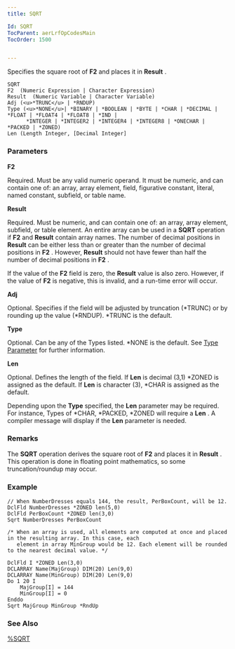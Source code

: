 ```yaml
---
title: SQRT

Id: SQRT
TocParent: aerLrfOpCodesMain
TocOrder: 1500


---
```


Specifies the square root of **F2** and places it in **Result** .

```
SQRT 
F2  (Numeric Expression | Character Expression)
Result  (Numeric Variable | Character Variable)
Adj (<u>*TRUNC</u> | *RNDUP)  
Type (<u>*NONE</u>| *BINARY | *BOOLEAN | *BYTE | *CHAR | *DECIMAL | *FLOAT | *FLOAT4 | *FLOAT8 | *IND |
      *INTEGER | *INTEGER2 | *INTEGER4 | *INTEGER8 | *ONECHAR | *PACKED | *ZONED)
Len (Length Integer, [Decimal Integer]
```

### Parameters

**F2** 

Required. Must be any valid numeric operand. It must be numeric, and can contain one of: an array, array element, field, figurative constant, literal, named constant, subfield, or table name.


**Result** 

Required. Must be numeric, and can contain one of: an array, array element, subfield, or table element. An entire array can be used in a **SQRT** operation if **F2** and **Result** contain array names. The number of decimal positions in **Result** can be either less than or greater than the number of decimal positions in **F2** . However, **Result** should not have fewer than half the number of decimal positions in **F2** . 

If the value of the **F2** field is zero, the **Result** value is also zero. However, if the value of **F2** is negative, this is invalid, and a run-time error will occur.


**Adj** 

Optional. Specifies if the field will be adjusted by truncation (*TRUNC) or by rounding up the value (*RNDUP). *TRUNC is the default.


**Type** 

Optional. Can be any of the Types listed. *NONE is the default. See [Type Parameter](Type_Parameter.html) for further information.


**Len** 

Optional. Defines the length of the field. If **Len** is decimal (3,1) *ZONED is assigned as the default. If **Len** is character (3), *CHAR is assigned as the default. 

Depending upon the **Type** specified, the **Len** parameter may be required. For instance, Types of *CHAR, *PACKED, *ZONED will require a **Len** . A compiler message will display if the **Len** parameter is needed.


### Remarks
The **SQRT** operation derives the square root of **F2** and places it in **Result** . This operation is done in floating point mathematics, so some truncation/roundup may occur. 

### Example

```
// When NumberDresses equals 144, the result, PerBoxCount, will be 12.
DclFld NumberDresses *ZONED len(5,0)
DclFld PerBoxCount *ZONED len(3,0)
Sqrt NumberDresses PerBoxCount

/* When an array is used, all elements are computed at once and placed in the resulting array. In this case, each 
   element in array MinGroup would be 12. Each element will be rounded to the nearest decimal value. */

DclFld I *ZONED Len(3,0)
DCLARRAY Name(MajGroup) DIM(20) Len(9,0)
DCLARRAY Name(MinGroup) DIM(20) Len(9,0)
Do 1 20 I
	MajGroup[I] = 144  
	MinGroup[I] = 0
Enddo
Sqrt MajGroup MinGroup *RndUp       
```

### See Also
[%SQRT](SQRT_Function.html) 
